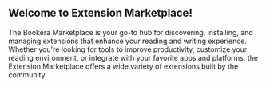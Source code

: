## Welcome to Extension Marketplace!


The Bookera Marketplace is your go-to hub for discovering, installing, and managing extensions that enhance your reading and writing experience. Whether you're looking for tools to improve productivity, customize your reading environment, or integrate with your favorite apps and platforms, the Extension Marketplace offers a wide variety of extensions built by the community.

